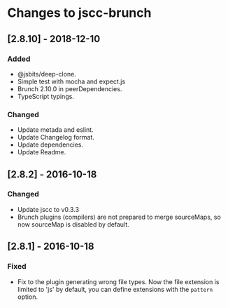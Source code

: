 # Changes to jscc-brunch

## \[2.8.10] - 2018-12-10

### Added

- @jsbits/deep-clone.
- Simple test with mocha and expect.js
- Brunch 2.10.0 in peerDependencies.
- TypeScript typings.

### Changed

- Update metada and eslint.
- Update Changelog format.
- Update dependencies.
- Update Readme.

## \[2.8.2] - 2016-10-18

### Changed

- Update jscc to v0.3.3
- Brunch plugins (compilers) are not prepared to merge sourceMaps, so now sourceMap is disabled by default.

## \[2.8.1] - 2016-10-18

### Fixed

- Fix to the plugin generating wrong file types.
  Now the file extension is limited to 'js' by default, you can define extensions with the `pattern` option.
